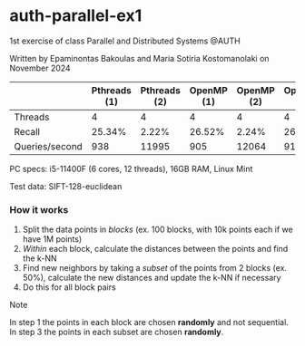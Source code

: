 # auth-parallel-ex1
1st exercise of class Parallel and Distributed Systems @AUTH

Written by Epaminontas Bakoulas and Maria Sotiria Kostomanolaki on November 2024

|                | Pthreads (1) | Pthreads (2) | OpenMP (1) | OpenMP (2) | OpenCilk (1) | OpenCilk (2) |
|----------------|--------------|--------------|------------|------------|--------------|--------------|
| Threads        | 4            | 4            | 4          | 4          | 4            | 4            |
| Recall         | 25.34%       | 2.22%        | 26.52%     | 2.24%      | 26.54%       | 2.24%        |
| Queries/second | 938          | 11995        | 905        | 12064      | 915          | 11846        |

PC specs: i5-11400F (6 cores, 12 threads), 16GB RAM, Linux Mint

Test data: SIFT-128-euclidean

### How it works
1. Split the data points in *blocks* (ex. 100 blocks, with 10k points each if we have 1M points)
2. *Within* each block, calculate the distances between the points and find the k-NN
3. Find new neighbors by taking a *subset* of the points from 2 blocks (ex. 50%), calculate the new distances and update the k-NN if necessary
4. Do this for all block pairs

> [!NOTE]
> In step 1 the points in each block are chosen **randomly** and not sequential. In step 3 the points in each subset are chosen **randomly**.
